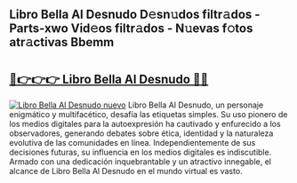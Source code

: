 ## Libro Bella Al Desnudo D𝚎sn𝚞dos filtr𝚊dos - Parts-xwo Vid𝚎os filtr𝚊dos - N𝚞evas f𝚘tos atr𝚊ctivas Bbemm

# <h2><a href="http://mb1104l.tromn.icu/?c=Libro+Bella+Al+Desnudo">🔗👉👉👉 Libro Bella Al Desnudo 🔗🔗</a></h2>

[![Libro Bella Al Desnudo nuevo](https://i.imgur.com/pEAQMta.gif)](http://mb1104l.tromn.icu/?c=Libro+Bella+Al+Desnudo)
Libro Bella Al Desnudo, un personaje enigmático y multifacético, desafía las etiquetas simples. Su uso pionero de los medios digitales para la autoexpresión ha cautivado y enfurecido a los observadores, generando debates sobre ética, identidad y la naturaleza evolutiva de las comunidades en línea. Independientemente de sus decisiones futuras, su influencia en los medios digitales es indiscutible. Armado con una dedicación inquebrantable y un atractivo innegable, el alcance de Libro Bella Al Desnudo en el mundo virtual es vasto.
